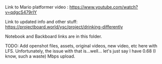 Link to Mario platformer video : https://www.youtube.com/watch?v=qdgcS479rIY

Link to updated info and other stuff: https://projectboard.world/ysc/project/drinking-differently

Notebook and Backboard links are in this folder. 

TODO: Add openshot files, assets, original videos, new video, etc here with LFS. Unfortunately, the issue with that is...well... let's just say I have 0.68 (I know, such a waste) Mbps upload.

